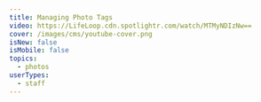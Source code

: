 ```yaml
---
title: Managing Photo Tags
video: https://LifeLoop.cdn.spotlightr.com/watch/MTMyNDIzNw==
cover: /images/cms/youtube-cover.png
isNew: false
isMobile: false
topics:
  - photos
userTypes:
  - staff
---
```

